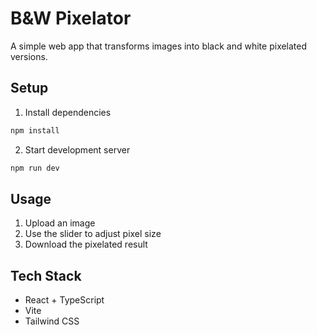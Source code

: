 # B&W Pixelator
A simple web app that transforms images into black and white pixelated versions.
## Setup
1. Install dependencies
```bash
npm install
```
2. Start development server
```bash
npm run dev
```
## Usage
1. Upload an image
2. Use the slider to adjust pixel size
3. Download the pixelated result
## Tech Stack
- React + TypeScript
- Vite
- Tailwind CSS